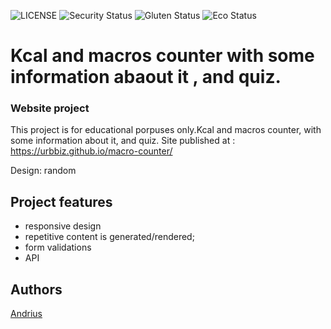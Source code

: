 ![LICENSE](https://img.shields.io/badge/license-MIT-blue.svg?style=flat-square)
![Security Status](https://img.shields.io/security-headers?label=Security&url=https%3A%2F%2Fgithub.com&style=flat-square)
![Gluten Status](https://img.shields.io/badge/Gluten-Free-green.svg)
![Eco Status](https://img.shields.io/badge/ECO-Friendly-green.svg)


# Kcal and macros counter with some information abaout it , and quiz.
### Website project

This project is for educational porpuses only.Kcal and macros counter, with some information about it, and quiz.
Site published at : https://urbbiz.github.io/macro-counter/

Design: random


## Project features

- responsive design
- repetitive content is generated/rendered;
- form validations
- API

## Authors
[Andrius](https://github.com/urbbiz)